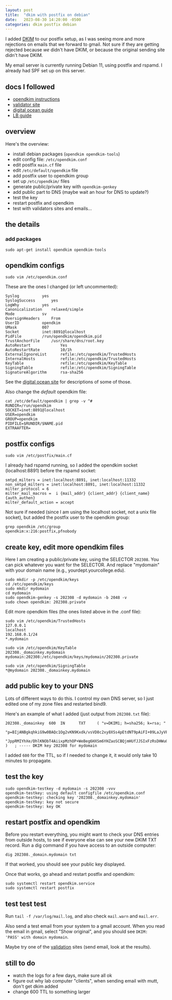 ```yaml
---
layout: post
title:  "dkim with postfix on debian"
date:   2023-08-30 14:20:00 -0500
categories: dkim postfix debian
---
```


I added [DKIM][open] to our postfix setup, as I was seeing more and more
rejections on emails that we forward to gmail. Not sure if they are 
getting rejected because *we* didn't have DKIM, or because the original
sending site didn't have DKIM. 

My email server is currently running Debian 11, using postfix
and rspamd. I already had SPF set up on this server.


## docs I followed

- [opendkim instructions][install]
- [validator site][validator]
- [digital ocean guide][ocean]
- [LB guide][lb]

## overview

Here's the overview:

* install debian packages (`opendkim opendkim-tools`)
* edit config file: `/etc/opendkim.conf`
* edit postfix `main.cf` file
* edit `/etc/default/opendkim` file
* add postfix user to opendkim group
* set up `/etc/opendkim/` files
* generate public/private key with `opendkim-genkey`
* add public part to DNS (maybe wait an hour for DNS to update?)
* test the key
* restart postfix and opendkim
* test with validators sites and emails...

## the details

### add packages

```
sudo apt-get install opendkim opendkim-tools
```

## opendkim configs

```
sudo vim /etc/opendkim.conf
```

These are the ones I changed (or left uncommented):

```
Syslog			yes
SyslogSuccess		yes
LogWhy			yes
Canonicalization	relaxed/simple
Mode			sv
OversignHeaders		From
UserID			opendkim
UMask			007
Socket			inet:8891@localhost
PidFile			/run/opendkim/opendkim.pid
TrustAnchorFile		/usr/share/dns/root.key
AutoRestart             Yes
AutoRestartRate         10/1h
ExternalIgnoreList      refile:/etc/opendkim/TrustedHosts
InternalHosts           refile:/etc/opendkim/TrustedHosts
KeyTable                refile:/etc/opendkim/KeyTable
SigningTable            refile:/etc/opendkim/SigningTable
SignatureAlgorithm      rsa-sha256
```

See the [digital ocean site][ocean] for descriptions of some of those.

Also change the *default* opendkim file:

```
cat /etc/default/opendkim | grep -v ^#
RUNDIR=/run/opendkim
SOCKET=inet:8891@localhost
USER=opendkim
GROUP=opendkim
PIDFILE=$RUNDIR/$NAME.pid
EXTRAAFTER=
```

## postfix configs

```
sudo vim /etc/postfix/main.cf
```

I already had rspamd running, so I added the opendkim
socket (localhost:8891) before the rspamd socket:

```
smtpd_milters = inet:localhost:8891, inet:localhost:11332
non_smtpd_milters = inet:localhost:8891, inet:localhost:11332
milter_protocol = 6
milter_mail_macros =  i {mail_addr} {client_addr} {client_name} {auth_authen}
milter_default_action = accept
```

Not sure if needed (since I am using the localhost socket, not a unix
file socket), but added the postfix user to the opendkim group:

```
grep opendkim /etc/group
opendkim:x:216:postfix,pfnobody
```

## create key, edit more opendkim files

Here I am creating a public/private key, using the SELECTOR `202308`.
You can pick whatever you want for the SELECTOR. And replace "mydomain"
with your domain name (e.g., yourdept.yourcollege.edu).

```
sudo mkdir -p /etc/opendkim/keys
cd /etc/opendkim/keys
sudo mkdir mydomain
cd mydomain
sudo opendkim-genkey -s 202308 -d mydomain -b 2048 -v
sudo chown opendkim: 202308.private
```

Edit more opendkim files (the ones listed above in the .conf file):

```
sudo vim /etc/opendkim/TrustedHosts
127.0.0.1
localhost
192.168.0.1/24
*.mydomain
```

```
sudo vim /etc/opendkim/KeyTable
202308._domainkey.mydomain  mydomain:202308:/etc/opendkim/keys/mydomain/202308.private
```

```
sudo vim /etc/opendkim/SigningTable
*@mydomain 202308._domainkey.mydomain
```

## add public key to your DNS

Lots of different ways to do this. I control my own DNS server, 
so I just edited one of my zone files and restarted bind9.

Here's an example of what I added (just output from `202308.txt` file):

```
202308._domainkey  600  IN      TXT     ( "v=DKIM1; h=sha256; k=rsa; "
          "p=BIjANBgkqhkiG9w0BAQc1Og2vKN9Kxdk/vsVD8c2xy8XSs4pEtdNT9pAiFI+09LaJyVF+g3pZkBpk8xDDq8h+mBo1OgGQGkrK76rJoo2TYaiv6XlbBeNMES8bqHKR0BmP5rcRANrRzaQAKZ/rJh2o"
          "JppRMIYhXe/DhlKNObT4AiixpMzhOP+WeBeg6HXSm6YHZaoSCBQjmHUfJJSIxFzRsDHWuQHag9I2yH+JXmyYT3sJkHAZye+pAahDY41cYQO7NfdZ2MAmS0nBu2QIDAQAB" )   ; ----- DKIM key 202308 for mydomain
```

I added `600` for the TTL, so if I needed to change it, it would
only take 10 minutes to propagate.

## test the key

```
sudo opendkim-testkey -d mydomain -s 202308 -vvv
opendkim-testkey: using default configfile /etc/opendkim.conf
opendkim-testkey: checking key '202308._domainkey.mydomain'
opendkim-testkey: key not secure
opendkim-testkey: key OK
```

## restart postfix and opendkim

Before you restart everything, you might want to check your DNS entries
from outside hosts, to see if everyone else can see your new DKIM TXT record.
Run a dig command if you have access to an outside computer:

```
dig 202308._domain.mydomain txt
```

If that worked, you should see your public key displayed.

Once that works, go ahead and restart postfix and opendkim:

```
sudo systemctl restart opendkim.service
sudo systemctl restart postfix
```

## test test test

Run `tail -f /var/log/mail.log`, and also check `mail.warn` and `mail.err`.

Also send a test email from your system to a gmail account. When you
read the email in gmail, select "Show original", and you should see
`DKIM:   'PASS' with domain mydomain`.

Maybe try one of the [validation][validator] sites (send email, look 
at the results).


## still to do

- watch the logs for a few days, make sure all ok
- figure out why lab computer "clients", when sending email with mutt, don't get dkim added
- change 600 TTL to something larger

[open]:http://www.opendkim.org
[install]:http://www.opendkim.org/INSTALL
[ocean]:https://www.digitalocean.com/community/tutorials/how-to-install-and-configure-dkim-with-postfix-on-debian-wheezy
[validator]:https://dkimvalidator.com/
[lb]:https://www.linuxbabe.com/mail-server/setting-up-dkim-and-spf
